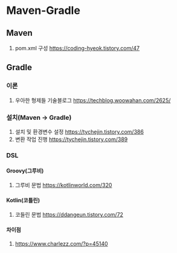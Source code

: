 # Maven-Gradle

## Maven
1. pom.xml 구성
https://coding-hyeok.tistory.com/47

## Gradle

### 이론
1. 우아한 형제들 기술블로그
https://techblog.woowahan.com/2625/

### 설치(Maven -> Gradle)
1. 설치 및 환경변수 설정
https://tychejin.tistory.com/386
2. 변환 작업 진행
https://tychejin.tistory.com/389

### DSL
#### Groovy(그루비)
1. 그루비 문법
https://kotlinworld.com/320

#### Kotlin(코틀린)
1. 코들린 문법
https://ddangeun.tistory.com/72

#### 차이점
1. https://www.charlezz.com/?p=45140
